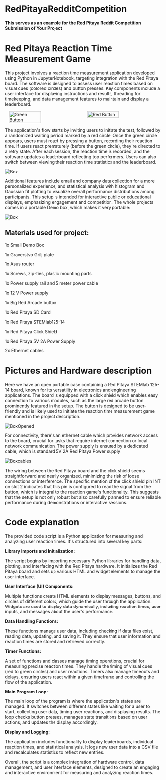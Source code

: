 # RedPitayaRedditCompetition
**This serves as an example for the Red Pitaya Reddit Competition Submission of Your Project**


# Red Pitaya Reaction Time Measurement Game

This project involves a reaction time measurement application developed using Python in JupyterNotebook, targeting integration with the Red Pitaya board. The software is designed to assess user reaction times based on visual cues (colored circles) and button presses. Key components include a user interface for displaying instructions and results, threading for timekeeping, and data management features to maintain and display a leaderboard.

<div style="display: flex; justify-content: space-around;">
    <img src="ButtonDemo/greenButton.png" alt="Green Button" style="width: 45%;">
    <img src="ButtonDemo/RedButton.png" alt="Red Button" style="width: 45%;">
</div>

The application's flow starts by inviting users to initiate the test, followed by a randomized waiting period marked by a red circle. Once the green circle appears, users must react by pressing a button, recording their reaction time. If users react prematurely (before the green circle), they're directed to a retry state. After each session, the reaction time is recorded, and the software updates a leaderboard reflecting top performers. Users can also switch between viewing their reaction time statistics and the leaderboard.

![Box](ButtonDemo/stats.png)

Additional features include email and company data collection for a more personalized experience, and statistical analysis with histogram and Gaussian fit plotting to visualize overall performance distributions among participants. This setup is intended for interactive public or educational displays, emphasizing engagement and competition. The whole projects comes in a portable Demo box, which makes it very portable:

![Box](ButtonDemo/box2.jpg)

## Materials used for project:

1x	Small Demo Box  

1x	Graverstvo Grilj plate 

1x	Asus router

1x	Screws, zip-ties, plastic mounting parts 

1x	Power supply rail and 5 meter power cable 

1x	12 V Power supply

1x	Big Red Arcade button
	
	
1x	Red Pitaya SD Card

1x	Red Pitaya STEMlab125-14

1x	Red Pitaya Click Shield

1x	Red Pitaya 5V 2A Power Supply

2x	Ethernet cables


# Pictures and Hardware description


Here we have an open portable case containing a Red Pitaya STEMlab 125-14 board, known for its versatility in electronics and engineering applications. The board is equipped with a click shield which enables easy connection to various modules, such as the large red arcade button prominently featured in the setup. The button is designed to be user-friendly and is likely used to initiate the reaction time measurement game mentioned in the project description.

![BoxOpened](ButtonDemo/boxOpened.jpg)

For connectivity, there's an ethernet cable which provides network access to the board, crucial for tasks that require internet connection or local network communication. The power supply is ensured by a dedicated cable, which is standard 5V 2A Red Pitaya Power supply

![Boxcables](ButtonDemo/boxcables.jpg)


The wiring between the Red Pitaya board and the click shield seems straightforward and neatly organized, minimizing the risk of loose connections or interference. The specific mention of the click shield pin INT on slot 2 indicates that this pin is configured to read the signal from the button, which is integral to the reaction game's functionality. This suggests that the setup is not only robust but also carefully planned to ensure reliable performance during demonstrations or interactive sessions.

# Code explanation


The provided code script is a Python application for measuring and analyzing user reaction times. It's structured into several key parts:

**Library Imports and Initialization:**

The script begins by importing necessary Python libraries for handling data, plotting, and interfacing with the Red Pitaya hardware.
It initializes the Red Pitaya board and sets up various HTML and widget elements to manage the user interface.

**User Interface (UI) Components:**

Multiple functions create HTML elements to display messages, buttons, and circles of different colors, which guide the user through the application.
Widgets are used to display data dynamically, including reaction times, user inputs, and messages about the user's performance.

**Data Handling Functions:**

These functions manage user data, including checking if data files exist, reading data, updating, and saving it. They ensure that user information and reaction times are stored and retrieved correctly.

**Timer Functions:**

A set of functions and classes manage timing operations, crucial for measuring precise reaction times. They handle the timing of visual cues (red to green circles) and user reactions.
Timers also manage timeouts and delays, ensuring users react within a given timeframe and controlling the flow of the application.

**Main Program Loop:**

The main loop of the program is where the application's states are managed. It switches between different states like waiting for a user to start, collecting user data, timing user reactions, and displaying results.
The loop checks button presses, manages state transitions based on user actions, and updates the display accordingly.

**Display and Logging:**

The application includes functionality to display leaderboards, individual reaction times, and statistical analysis.
It logs new user data into a CSV file and recalculates statistics to reflect new entries.

Overall, the script is a complex integration of hardware control, data management, and user interface elements, designed to create an engaging and interactive environment for measuring and analyzing reaction times.



